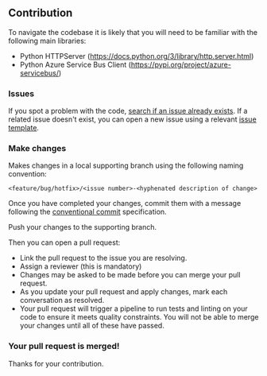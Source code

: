 ## Contribution
To navigate the codebase it is likely that you will need to be familiar with the following main libraries:
- Python HTTPServer (https://docs.python.org/3/library/http.server.html)
- Python Azure Service Bus Client (https://pypi.org/project/azure-servicebus/)

### Issues
If you spot a problem with the code, [search if an issue already exists](https://docs.github.com/en/search-github/searching-on-github/searching-issues-and-pull-requests#search-by-the-title-body-or-comments). If a related issue doesn't exist, you can open a new issue using a relevant [issue template](https://docs.github.com/en/search-github/searching-on-github/searching-issues-and-pull-requests#search-by-the-title-body-or-comments).

### Make changes
Makes changes in a local supporting branch using the following naming convention:
```
<feature/bug/hotfix>/<issue number>-<hyphenated description of change>
```

Once you have completed your changes, commit them with a message following the [conventional commit](https://www.conventionalcommits.org/en/v1.0.0/) specification.

Push your changes to the supporting branch.

Then you can open a pull request:
- Link the pull request to the issue you are resolving.
- Assign a reviewer (this is mandatory)
- Changes may be asked to be made before you can merge your pull request.
- As you update your pull request and apply changes, mark each conversation as resolved.
- Your pull request will trigger a pipeline to run tests and linting on your code to ensure it meets quality constraints. You will not be able to merge your changes until all of these have passed.

### Your pull request is merged!
Thanks for your contribution.
